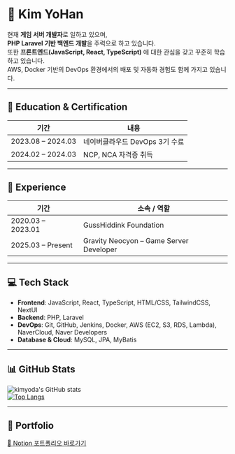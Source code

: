 # 👋 Kim YoHan

현재 **게임 서버 개발자**로 일하고 있으며,  
**PHP Laravel 기반 백엔드 개발**을 주력으로 하고 있습니다.  
또한 **프론트엔드(JavaScript, React, TypeScript)** 에 대한 관심을 갖고 꾸준히 학습하고 있습니다.  
AWS, Docker 기반의 DevOps 환경에서의 배포 및 자동화 경험도 함께 가지고 있습니다.

---

## 🧠 Education & Certification

| 기간 | 내용 |
|------|------|
| 2023.08 – 2024.03 | 네이버클라우드 DevOps 3기 수료 |
| 2024.02 – 2024.03 | NCP, NCA 자격증 취득 |

---

## 🧳 Experience

| 기간 | 소속 / 역할 |
|------|-------------|
| 2020.03 – 2023.01 | GussHiddink Foundation |
| 2025.03 – Present | Gravity Neocyon – Game Server Developer |

---

## 💻 Tech Stack

- **Frontend**: JavaScript, React, TypeScript, HTML/CSS, TailwindCSS, NextUI  
- **Backend**: PHP, Laravel  
- **DevOps**: Git, GitHub, Jenkins, Docker, AWS (EC2, S3, RDS, Lambda), NaverCloud, Naver Developers  
- **Database & Cloud**: MySQL, JPA, MyBatis

---

## 📊 GitHub Stats

![kimyoda's GitHub stats](https://github-readme-stats.vercel.app/api?username=kimyoda&show_icons=true&theme=default)  
[![Top Langs](https://github-readme-stats.vercel.app/api/top-langs/?username=kimyoda&layout=compact&theme=default)](https://github.com/anuraghazra/github-readme-stats)

---

## 🔗 Portfolio

[🔗 Notion 포트폴리오 바로가기](https://www.notion.so/e940fb9bc0e40aaa88ad16915dcb5a3)
